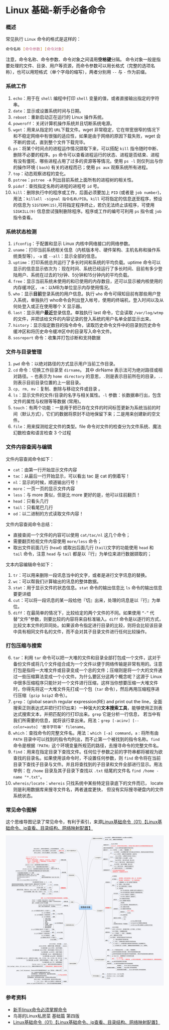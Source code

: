 # Linux 基础-新手必备命令
### 概述
常见执行 `Linux` 命令的格式是这样的：

```bash
命令名称 [命令参数] [命令对象]
```
注意，命令名称、命令参数、命令对象之间请用**空格键**分隔。
命令对象一般是指要处理的文件、目录、用户等资源，而命令参数可以用长格式（完整的选项名称），也可以用短格式（单个字母的缩写），两者分别用 `--` 与 `-` 作为前缀。

### 系统工作
1. `echo`：用于在 `shell` 编程中打印 `shell` 变量的值，或者直接输出指定的字符串。
2. `date`：显示或设置系统时间与日期。
3. `reboot`：重新启动正在运行的 Linux 操作系统。
4. `poweroff`：关闭计算机操作系统并且切断系统电源。
5. `wget`：用来从指定的 `URL`下载文件。wget 非常稳定，它在带宽很窄的情况下和不稳定网络中有很强的适应性，如果是由于网络的原因下载失败，wget 会不断的尝试，直到整个文件下载完毕。
6. `ps`：将某个时间点的进程运作情况撷取下来，可以搭配 `kill` 指令随时中断、删除不必要的程序。`ps` 命令可以查看进程运行的状态、进程是否结束、进程有没有僵死、哪些进程占用了过多的资源等等情况。使用 `ps -l` 则仅列出与你的操作环境 ( `bash`) 有关的进程而已；使用 `ps aux` 观察系统所有进程。
7. `top`：动态观察进程的变化。
8. `pstree`：`pstree -A` 列出目前系统上面所有的进程树的相关性。
9. `pidof`：查找指定名称的进程的进程号 `id` 号。
10. `kill`：删除执行中的程序或工作，后面必须要加上 `PID` (或者是 `job number`)，用法：`killall -signal 指令名称/PID`。`kill` 可将指定的信息送至程序，预设的信息为 `SIGTERM(15)`,可将指定程序终止，若仍无法终止该程序，可使用 `SIGKILL(9)` 信息尝试强制删除程序。程序或工作的编号可利用 `ps` 指令或 `job` 指令查看。 

### 系统状态检测

1. `ifconfig`：于配置和显示 Linux 内核中网络接口的网络参数。
2. `uname`：打印当前系统相关信息（内核版本号、硬件架构、主机名称和操作系统类型等），`-a` 或 `--all`：显示全部的信息。
3. `uptime`：打印系统总共运行了多长时间和系统的平均负载。uptime 命令可以显示的信息显示依次为：现在时间、系统已经运行了多长时间、目前有多少登陆用户、系统在过去的1分钟、5分钟和15分钟内的平均负载。
4. `free`：显示当前系统未使用的和已使用的内存数目，还可以显示被内核使用的内存缓冲区，`-m`：以MB为单位显示内存使用情况。
5. `who`：显示**目前**登录系统的用户信息。执行 `who` 命令可得知目前有那些用户登入系统，单独执行 who命令会列出登入帐号，使用的终端机，登入时间以及从何处登入或正在使用哪个 X 显示器。
6. `last`：显示用户**最近**登录信息。单独执行 last 命令，它会读取 `/var/log/wtmp` 的文件，并把该给文件的内容记录的登入系统的用户名单全部显示出来。
7. `history`：显示指定数目的指令命令，读取历史命令文件中的目录到历史命令缓冲区和将历史命令缓冲区中的目录写入命令文件。
8. `sosreport` 命令：收集并打包诊断和支持数据

### 文件与目录管理

1. `pwd` 命令：以绝对路径的方式显示用户当前工作目录。
2. `cd` 命令：切换工作目录至 `dirname`。 其中 dirName 表示法可为绝对路径或相对路径。`~` 也表示为 `home directory` 的意思，`.`则是表示目前所在的目录，`..` 则表示目前目录位置的上一层目录。
3. `cp, rm, mv`：复制、删除与移动文件或目录 。
4. `ls`：显示文件的文件/目录的名字与相关属性。`-l` 参数：长数据串行出，包含文件的属性与权限等等数据 (常用)。
5. `touch`：有两个功能：一是用于把已存在文件的时间标签更新为系统当前的时间（默认方式），它们的数据将原封不动地保留下来；二是用来创建新的空文件。
6. `file`：用来探测给定文件的类型。file 命令对文件的检查分为文件系统、魔法幻数检查和语言检查 3 个过程

### 文件内容查阅与编辑
文件内容查阅命令如下：

* `cat`：由第一行开始显示文件内容
* `tac`：从最后一行开始显示，可以看出 tac 是 cat 的倒着写！
* `nl`：显示的时候，顺道输出行号！
* `more`：一页一页的显示文件内容
* `less`：与 more 类似，但是比 more 更好的是，他可以往前翻页！
* `head`：只看头几行
* `tail`：只看尾巴几行
* `od`：以二进制的方式读取文件内容！

文件内容查阅命令总结：

* 直接查阅一个文件的内容可以使用 `cat/tac/nl` 这几个命令；
* 需要翻页检视文件内容使用 `more/less` 命令；
* 取出文件前面几行 (`head`) 或取出后面几行 (`tail`)文字的功能使用 `head` 和 `tail` 命令，注意 `head` 与 `tail` 都是以『行』为单位来进行数据撷取的；

文本内容编辑命令如下：

1. `tr`：可以用来删除一段讯息当中的文字，或者是进行文字讯息的替换。
2. `wc`：可以帮我们计算输出的讯息的整体数据。
3. `stat`：用于显示文件的状态信息。`stat` 命令的输出信息比 `ls` 命令的输出信息要更详细
4. `cut`：可以将一段讯息的某一段给他『切』出来，处理的讯息是以『行』为单位。
5. `diff`：在最简单的情况下，比较给定的两个文件的不同。如果使用 `“-”` 代替“文件”参数，则要比较的内容将来自标准输入。`diff` 命令是以逐行的方式，比较文本文件的异同处。如果该命令指定进行目录的比较，则将会比较该目录中具有相同文件名的文件，而不会对其子目录文件进行任何比较操作。

### 打包压缩与搜索
6. `tar`：利用 `tar` 命令可以把一大堆的文件和目录全部打包成一个文件，这对于备份文件或将几个文件组合成为一个文件以便于网络传输是非常有用的。注意打包是指将一大堆文件或目录变成一个总的文件；压缩则是将一个大的文件通过一些压缩算法变成一个小文件。为什么要区分这两个概念呢？这源于 Linux 中很多压缩程序只能针对一个文件进行压缩，这样当你想要压缩一大堆文件时，你得先将这一大堆文件先打成一个包（`tar` 命令），然后再用压缩程序进行压缩（`gzip bzip2` 命令）。
7. `grep`：（global search regular expression(RE) and print out the line，全面搜索正则表达式并把行打印出来）一种强大的**文本搜索工具**，能够使用正则表达式搜索文本，并把匹配的行打印出来。`grep` 它是分析一行信息， 若当中有我们所需要的信息，就将该行拿出来。用法：`grep [-acinv] [--color=auto] '搜寻字符串' filename`。
8. `which`：查找命令的完整文件名。用法：`which [-a] command`，`a` : 将所有由 `PATH` 目录中可以找到的指令均列出，而不止第一个被找到的指令名称。`find` 命令是根据`『PATH』`这个环境变量所规范的路径，去搜寻命令的完整文件名。
9. `find`：用来在指定目录下查找文件。任何位于参数之前的字符串都将被视为欲查找的目录名。如果使用该命令时，不设置任何参数，则 `find` 命令将在当前目录下查找子目录与文件。并且将查找到的子目录和文件全部进行显示。用法举例：在 `/home` 目录及其子目录下查找以 `.txt` 结尾的文件名 `find /home -name "*.txt"`。
10. `whereis/locate`：`whereis` 只找系统中某些特定目录底下的文件而已， locate则是利用数据库来搜寻文件名，两者速度更快， 但没有实际搜寻硬盘内的文件系统状态。

### 常见命令图解
这个思维导图记录了常见命令，有利于索引，来源[Linux基础命令（01）【Linux基础命令、ip查看、目录结构、网络映射配置】](https://blog.csdn.net/zkk1973/article/details/80606832)

![image](images/0.3605952030126039.png)

### 参考资料
* [新手linux命令必须掌握命令](https://man.linuxde.net/xinshoumingling)
* 鸟哥的Linux私房菜 基础篇 第四版
* [Linux基础命令（01）【Linux基础命令、ip查看、目录结构、网络映射配置】](https://blog.csdn.net/zkk1973/article/details/80606832)